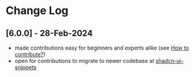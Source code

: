 # Change Log

## [6.0.0] - 28-Feb-2024

- made contributions easy for beginners and experts alike (see [How to contribute?](https://github.com/nrjdalal/shadcn-ui-snippets?tab=readme-ov-file#how-to-contribute))
- open for contributions to migrate to newer codebase at [shadcn-ui-snippets](https://github.com/nrjdalal/shadcn-ui-snippets)
